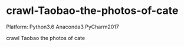 # crawl-Taobao-the-photos-of-cate

Platform: Python3.6 Anaconda3 PyCharm2017

crawl Taobao the photos of cate

